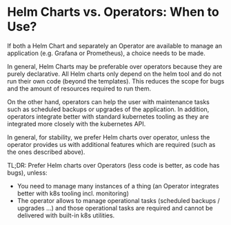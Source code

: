 # Helm Charts vs. Operators: When to Use?

If both a Helm Chart and separately an Operator are available to manage an application (e.g. Grafana or Prometheus), a choice needs to be made.

In general, Helm Charts may be preferable over operators because they are purely declarative. All Helm charts only depend on the helm tool and do not run their own code (beyond the templates). This reduces the scope for bugs and the amount of resources required to run them.

On the other hand, operators can help the user with maintenance tasks such as scheduled backups or upgrades of the application. In addition, operators integrate better with standard kubernetes tooling as they are integrated more closely with the kubernetes API.

In general, for stability, we prefer Helm charts over operator, unless the operator provides us with additional features which are required (such as the ones described above).

TL;DR: Prefer Helm charts over Operators (less code is better, as code has bugs), unless:

* You need to manage many instances of a thing (an Operator integrates better with k8s tooling incl. monitoring)
* The operator allows to manage operational tasks (scheduled backups / upgrades ...) and those operational tasks are required and cannot be delivered with built-in k8s utilities.
